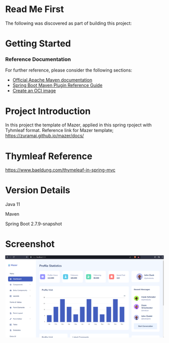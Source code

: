 # Read Me First
The following was discovered as part of building this project:

# Getting Started

### Reference Documentation
For further reference, please consider the following sections:

* [Official Apache Maven documentation](https://maven.apache.org/guides/index.html)
* [Spring Boot Maven Plugin Reference Guide](https://docs.spring.io/spring-boot/docs/2.7.9-SNAPSHOT/maven-plugin/reference/html/)
* [Create an OCI image](https://docs.spring.io/spring-boot/docs/2.7.9-SNAPSHOT/maven-plugin/reference/html/#build-image)

# Project Introduction
In this project the template of Mazer, applied in this spring rpoject with Tyhmleaf format.
Reference link for Mazer template; 
https://zuramai.github.io/mazer/docs/

# Thymleaf Reference
https://www.baeldung.com/thymeleaf-in-spring-mvc

# Version Details
Java 11

Maven

Spring Boot 2.7.9-snapshot

# Screenshot
![screenshot](screenshot.png)



